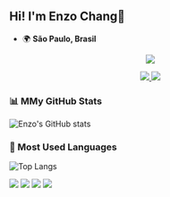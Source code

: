 ## Hi! I'm Enzo Chang👋

- 🌍 **São Paulo, Brasil**


<p align="center">
  <img src="https://readme-typing-svg.herokuapp.com?font=Courier+new&color=%23FF5733&size=40&center=true&vCenter=true&width=550&height=70&lines=RPA+Developer;Data+Scientist">
</p>

<p align="center">
  <a href="www.linkedin.com/in/enzomoraeschang/">
    <img src="https://img.shields.io/badge/LinkedIn-Enzo%20Chang-blue?style=flat&logo=linkedin" />
  </a>
  <a href="mailto:enzochang_@outlook.com">
    <img src="https://img.shields.io/badge/Email-enzochang_@outlook.com-red?style=flat&logo=gmail" />
  </a>
</p>


### 📊 MMy GitHub Stats

![Enzo's GitHub stats](https://github-readme-stats.vercel.app/api?username=enzomchang&show_icons=true&theme=radical)

### 🚀 Most Used Languages

![Top Langs](https://github-readme-stats.vercel.app/api/top-langs/?username=enzomchang&layout=compact&theme=radical)

<p align="left">
  <img src="https://img.shields.io/badge/Python-3776AB?style=for-the-badge&logo=python&logoColor=white" />
  <img src="https://img.shields.io/badge/UiPath-FF6C37?style=for-the-badge&logo=uipath&logoColor=white" />
  <img src="https://img.shields.io/badge/SQL-4479A1?style=for-the-badge&logo=postgresql&logoColor=white" />
  <img src="https://img.shields.io/badge/JavaScript-F7DF1E?style=for-the-badge&logo=javascript&logoColor=black" />
</p>
